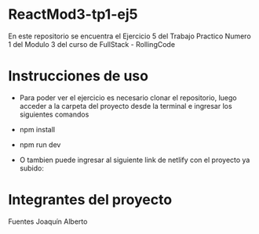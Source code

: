 # ReactMod3-tp1-ej5
En este repositorio se encuentra el Ejercicio 5 del Trabajo Practico Numero 1 del Modulo 3 del curso de FullStack - RollingCode

# Instrucciones de uso
- Para poder ver el ejercicio es necesario clonar el repositorio, luego acceder a la carpeta del proyecto desde la terminal e ingresar los siguientes comandos
- npm install
- npm run dev

- O tambien puede ingresar al siguiente link de netlify con el proyecto ya subido:

# Integrantes del proyecto
Fuentes Joaquín Alberto
